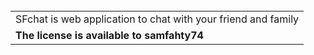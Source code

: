 <table>
<tr>
  <td>
    SFchat is web application to chat with your friend and family 
  </td>
</tr>

<br/>

<tr>
  <td>
    <b>The license is available to samfahty74</b>
    </td>
</tr>
</table>
